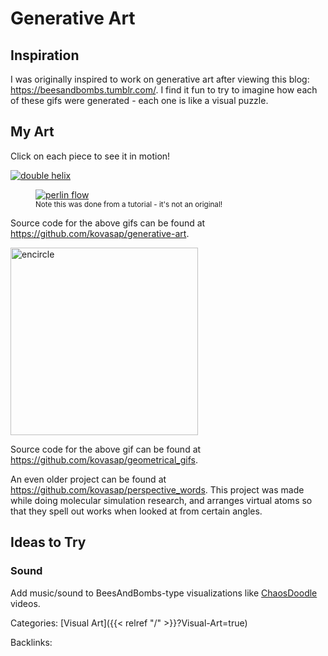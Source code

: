 # Generative Art

## Inspiration

I was originally inspired to work on generative art after viewing this blog:
https://beesandbombs.tumblr.com/. I find it fun to try to imagine how each of
these gifs were generated - each one is like a visual puzzle.

## My Art

Click on each piece to see it in motion!

[![double helix](/docs/visual-art/double-helix.png)](/docs/visual-art/double-helix-unindexed)

<figure>
  <a href="/docs/visual-art/perlin-flow-unindexed">
    <img src="/docs/visual-art/perlin-flow.png" alt="perlin flow"/>
  </a>
  <figcaption><small>Note this was done from a tutorial - it's not an original!</small></figcaption>
</figure>

Source code for the above gifs can be found at
https://github.com/kovasap/generative-art.

<a href="https://github.com/kovasap/geometrical_gifs/blob/master/encircle.gif">
  <img src="/docs/visual-art/encircle.png" alt="encircle" style="width:300px;"/>
</a>

Source code for the above gif can be found at
https://github.com/kovasap/geometrical_gifs.

An even older project can be found at
https://github.com/kovasap/perspective_words. This project was made while doing
molecular simulation research, and arranges virtual atoms so that they spell
out works when looked at from certain angles.

## Ideas to Try

### Sound

Add music/sound to BeesAndBombs-type visualizations like
[ChaosDoodle](https://www.youtube.com/watch?v=vcBn04IyELc) videos.










Categories: [Visual Art]({{< relref "/" >}}?Visual-Art=true)

Backlinks: 